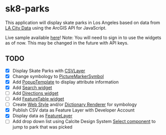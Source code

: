 # sk8-parks

This application will display skate parks in Los Angeles based on data from [LA City Data](https://data.lacity.org/w/vwra-z6jg/ir6t-6fx6?cur=vn91vhpgz-a&from=JQ_ENgWb8Pi) using the ArcGIS API for JavaScript.

Live sample available [here](https://lboyd93.github.io/sk8-parks/)! Note: You will need to sign in to use the widgets as of now. This may be changed in the future with API keys.


## TODO
- [x] Display Skate Parks with [CSVLayer](https://developers.arcgis.com/javascript/latest/api-reference/esri-layers-CSVLayer.html)
- [x] Change symbology to [PictureMarkerSymbol](https://developers.arcgis.com/javascript/latest/api-reference/esri-symbols-PictureMarkerSymbol.html)
- [x] Add [PopupTemplate](https://developers.arcgis.com/javascript/latest/api-reference/esri-PopupTemplate.html) to display attribute information
- [x] Add [Search widget](https://developers.arcgis.com/javascript/latest/api-reference/esri-widgets-Search.html)
- [ ] Add [Directions widget](https://developers.arcgis.com/javascript/latest/api-reference/esri-widgets-Directions.html)
- [ ] Add [FeatureTable widget](https://developers.arcgis.com/javascript/latest/api-reference/esri-widgets-FeatureTable.html)
- [ ] Create [Web Style](https://pro.arcgis.com/en/pro-app/latest/help/sharing/overview/share-a-web-style.htm) and/or [Dictionary Renderer](https://pro.arcgis.com/en/pro-app/latest/help/mapping/layer-properties/dictionary-renderer.htm) for symbology
- [x] Publish CSV data as Feature Layer with Developer Account
- [x] Display data as [FeatureLayer](https://developers.arcgis.com/javascript/latest/api-reference/esri-layers-FeatureLayer.html)
- [ ] Add drop down list using Calcite Design System [Select component](https://developers.arcgis.com/calcite-design-system/components/select/) to jump to park that was picked
